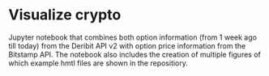 # Visualize crypto
Jupyter notebook that combines both option information (from 1 week ago till today) from the Deribit API v2 with option price information from the Bitstamp API.
The notebook also includes the creation of multiple figures of which example hmtl files are shown in the repositiory. 
